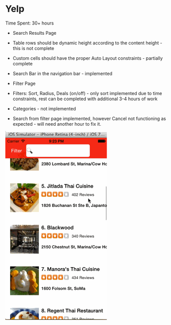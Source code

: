 Yelp
====
Time Spent: 30+ hours

* Search Results Page
 * Table rows should be dynamic height according to the content height - this is not complete
 * Custom cells should have the proper Auto Layout constraints - partially complete
 * Search Bar in the navigation bar - implemented


* Filter Page
 * Filters: Sort, Radius, Deals (on/off) - only sort implemented due to time constraints, rest can be completed with additional 3-4 hours of work
 * Categories - not implemented
 * Search from filter page implemented, however Cancel not functioning as expected - will need another hour to fix it.
 	 
![Alt text](https://raw.githubusercontent.com/hchhatbar/Yelp/master/Yelp/yelp.gif "Yelp")
